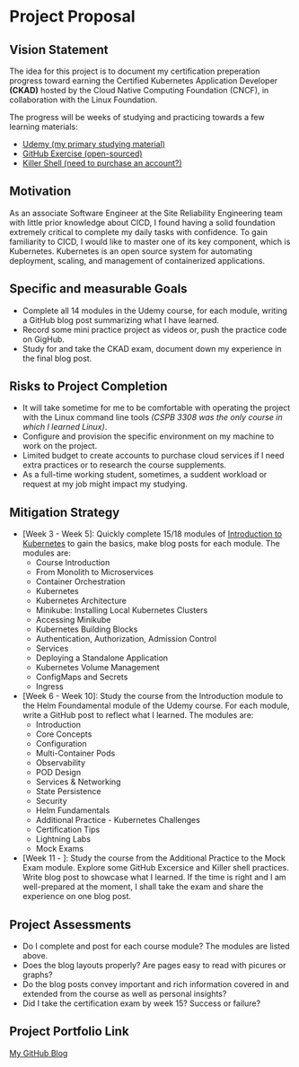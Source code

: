 # Project Proposal
## Vision Statement
The idea for this project is to document my certification preperation progress toward earning the Certified Kubernetes Application Developer **(CKAD)** 
hosted by the Cloud Native Computing Foundation (CNCF), in collaboration with the Linux Foundation.

The progress will be weeks of studying and practicing towards a few learning materials:
- [Udemy (my primary studying material)](https://www.udemy.com/course/certified-kubernetes-application-developer/?couponCode=MT24125CUS)
- [GitHub Exercise (open-sourced)](https://github.com/dgkanatsios/CKAD-exercises)
- [Killer Shell (need to purchase an account?)](https://killer.sh/ckad)
## Motivation
As an associate Software Engineer at the Site Reliability Engineering team with little prior knowledge about CICD, I found having a solid foundation extremely
critical to complete my daily tasks with confidence. To gain familiarity to CICD, I would like to master one of its key component, which is Kubernetes.
Kubernetes is an open source system for automating deployment, scaling, and management of containerized applications.
## Specific and measurable Goals
- Complete all 14 modules in the Udemy course, for each module, writing a GitHub blog post summarizing what I have learned.
- Record some mini practice project as videos or, push the practice code on GigHub.
- Study for and take the CKAD exam, document down my experience in the final blog post.
## Risks to Project Completion
- It will take sometime for me to be comfortable with operating the project with the Linux command line tools *(CSPB 3308 was the only course in which I learned Linux)*.
- Configure and provision the specific environment on my machine to work on the project.
- Limited budget to create accounts to purchase cloud services if I need extra practices or to research the course supplements.
- As a full-time working student, sometimes, a suddent workload or request at my job might impact my studying.
## Mitigation Strategy
- [Week 3 - Week 5]: Quickly complete 15/18 modules of [Introduction to Kubernetes](https://trainingportal.linuxfoundation.org/courses/introduction-to-kubernetes) to gain the basics, make
  blog posts for each module.
  The modules are:
    - Course Introduction
    - From Monolith to Microservices
    - Container Orchestration
    - Kubernetes
    - Kubernetes Architecture
    - Minikube: Installing Local Kubernetes Clusters
    - Accessing Minikube
    - Kubernetes Building Blocks
    - Authentication, Authorization, Admission Control
    - Services
    - Deploying a Standalone Application
    - Kubernetes Volume Management
    - ConfigMaps and Secrets
    - Ingress
- [Week 6 - Week 10]: Study the course from the Introduction module to the Helm Foundamental module of the Udemy course. For each module, write a GitHub post to reflect what I learned.
  The modules are:
    - Introduction
    - Core Concepts
    - Configuration
    - Multi-Container Pods
    - Observability
    - POD Design
    - Services & Networking
    - State Persistence
    - Security
    - Helm Fundamentals
    - Additional Practice - Kubernetes Challenges
    - Certification Tips
    - Lightning Labs
    - Mock Exams
- [Week 11 - ]: Study the course from the Additional Practice to the Mock Exam module. Explore some GitHub Excersice and Killer shell practices. Write blog post to showcase what I learned.
  If the time is right and I am well-prepared at the moment, I shall take the exam and share the experience on one blog post.
## Project Assessments
- Do I complete and post for each course module? The modules are listed above.
- Does the blog layouts properly? Are pages easy to read with picures or graphs?
- Do the blog posts convey important and rich information covered in and extended from the course as well as personal insights?
- Did I take the certification exam by week 15? Success or failure?
## Project Portfolio Link
[My GitHub Blog](https://zacktcheng.github.io/)
